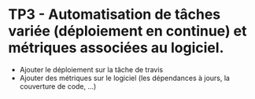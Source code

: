 # TP3 - Automatisation de tâches variée (déploiement en continue) et métriques associées au logiciel.

- Ajouter le déploiement sur la tâche de travis
- Ajouter des métriques sur le logiciel (les dépendances à jours, la couverture de code, ...)
